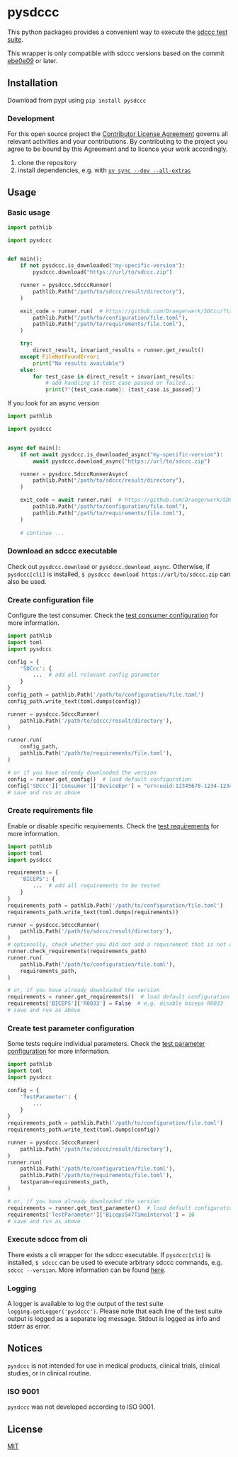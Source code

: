 # pysdccc

This python packages provides a convenient way to execute the [sdccc test suite](https://github.com/Draegerwerk/sdccc/).

This wrapper is only compatible with sdccc versions based on the commit [ebe0e09](https://github.com/Draegerwerk/SDCcc/commit/ebe0e094ff92649d0bda1988b0d1c1b08403aea4) or later.

## Installation

Download from pypi using `pip install pysdccc`

### Development

For this open source project the [Contributor License Agreement](Contributor_License_Agreement.md) governs all relevant activities and your contributions. By contributing to the project you agree to be bound by this Agreement and to licence your work accordingly.

1. clone the repository
2. install dependencies, e.g. with [`uv sync --dev --all-extras`](https://docs.astral.sh/uv/reference/cli/#uv-sync)

## Usage

### Basic usage

```python
import pathlib

import pysdccc


def main():
    if not pysdccc.is_downloaded("my-specific-version"):
        pysdccc.download("https://url/to/sdccc.zip")

    runner = pysdccc.SdcccRunner(
        pathlib.Path("/path/to/sdccc/result/directory"),
    )

    exit_code = runner.run(  # https://github.com/Draegerwerk/SDCcc/?tab=readme-ov-file#exit-codes
        pathlib.Path("/path/to/configuration/file.toml"),
        pathlib.Path("/path/to/requirements/file.toml"),
    )

    try:
        direct_result, invariant_results = runner.get_result()
    except FileNotFoundError:
        print("No results available")
    else:
        for test_case in direct_result + invariant_results:
            # add handling if test_case passed or failed...
            print(f"{test_case.name}: {test_case.is_passed}")
```
If you look for an async version
```python
import pathlib

import pysdccc


async def main():
    if not await pysdccc.is_downloaded_async("my-specific-version"):
        await pysdccc.download_async("https://url/to/sdccc.zip")

    runner = pysdccc.SdcccRunnerAsync(
        pathlib.Path("/path/to/sdccc/result/directory"),
    )

    exit_code = await runner.run(  # https://github.com/Draegerwerk/SDCcc/?tab=readme-ov-file#exit-codes
        pathlib.Path("/path/to/configuration/file.toml"),
        pathlib.Path("/path/to/requirements/file.toml"),
    )
    
    # continue ...
```

### Download an sdccc executable

Check out `pysdccc.download` or `pysdccc.download_async`. Otherwise, if `pysdccc[cli]` is installed, `$ pysdccc download https://url/to/sdccc.zip` can also be used.

### Create configuration file

Configure the test consumer. Check the [test consumer configuration](https://github.com/Draegerwerk/SDCcc/?tab=readme-ov-file#test-consumer-configuration) for more information.

```python
import pathlib
import toml
import pysdccc

config = {
    'SDCcc': {
        ...  # add all relevant config parameter
    }
}
config_path = pathlib.Path('/path/to/configuration/file.toml')
config_path.write_text(toml.dumps(config))

runner = pysdccc.SdcccRunner(
    pathlib.Path('/path/to/sdccc/result/directory'),
)

runner.run(
    config_path,
    pathlib.Path('/path/to/requirements/file.toml'),
)

# or if you have already downloaded the version
config = runner.get_config()  # load default configuration
config['SDCcc']['Consumer']['DeviceEpr'] = "urn:uuid:12345678-1234-1234-1234-123456789012"  # e.g. change device epr
# save and run as above
```

### Create requirements file

Enable or disable specific requirements. Check the [test requirements](https://github.com/Draegerwerk/SDCcc/?tab=readme-ov-file#enabling-tests) for more information.

```python
import pathlib
import toml
import pysdccc

requirements = {
    'BICEPS': {
        ...  # add all requirements to be tested
    }
}
requirements_path = pathlib.Path('/path/to/configuration/file.toml')
requirements_path.write_text(toml.dumps(requirements))

runner = pysdccc.SdcccRunner(
    pathlib.Path('/path/to/sdccc/result/directory'),
)
# optionally, check whether you did not add a requirement that is not available
runner.check_requirements(requirements_path)
runner.run(
    pathlib.Path('/path/to/configuration/file.toml'),
    requirements_path,
)

# or, if you have already downloaded the version
requirements = runner.get_requirements()  # load default configuration
requirements['BICEPS']['R0033'] = False  # e.g. disable biceps R0033
# save and run as above
```

### Create test parameter configuration

Some tests require individual parameters. Check the [test parameter configuration](https://github.com/Draegerwerk/SDCcc/?tab=readme-ov-file#test-parameter-configuration) for more information.

```python
import pathlib
import toml
import pysdccc

config = {
    'TestParameter': {
        ...
    }
}
requirements_path = pathlib.Path('/path/to/configuration/file.toml')
requirements_path.write_text(toml.dumps(config))

runner = pysdccc.SdcccRunner(
    pathlib.Path('/path/to/sdccc/result/directory'),
)
runner.run(
    pathlib.Path('/path/to/configuration/file.toml'),
    pathlib.Path('/path/to/requirements/file.toml'),
    testparam=requirements_path,
)

# or, if you have already downloaded the version
requirements = runner.get_test_parameter()  # load default configuration
requirements['TestParameter']['Biceps547TimeInterval'] = 10
# save and run as above
```

### Execute sdccc from cli

There exists a cli wrapper for the sdccc executable. If `pysdccc[cli]` is installed, `$ sdccc` can be used to execute arbitrary sdccc commands, e.g. `sdccc --version`. More information can be found [here](https://github.com/draegerwerk/sdccc?tab=readme-ov-file#running-sdccc).

### Logging

A logger is available to log the output of the test suite `logging.getLogger('pysdccc')`.
Please note that each line of the test suite output is logged as a separate log message.
Stdout is logged as info and stderr as error.

## Notices

`pysdccc` is not intended for use in medical products, clinical trials, clinical studies, or in clinical routine.

### ISO 9001

`pysdccc` was not developed according to ISO 9001.

## License

[MIT](https://choosealicense.com/licenses/mit/)

